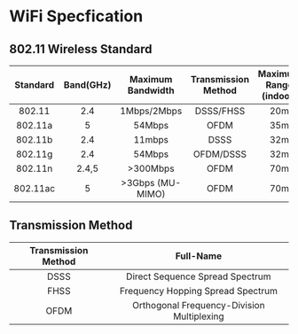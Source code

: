 # WiFi Specfication

## 802.11 Wireless Standard
|Standard|Band(GHz)|Maximum Bandwidth|Transmission Method|Maximum Range (indoor)|Maximum Range (outdoor)|
|:------:|:-------:|:---------------:|:-----------------:|:-----------:|:----:|
|802.11  |2.4      |1Mbps/2Mbps      |DSSS/FHSS          |20m          |100m|
|802.11a |5        |54Mbps           |OFDM               |35m          |120m|
|802.11b |2.4      |11mbps           |DSSS               |32m          |140m|
|802.11g |2.4      |54Mbps           |OFDM/DSSS          |32m          |140m|
|802.11n |2.4,5    |>300Mbps         |OFDM               |70m          |250m|
|802.11ac|5        |>3Gbps (MU-MIMO)  |OFDM               |70m          |250m|

## Transmission Method
|Transmission Method|Full-Name|
|:-:|:-:|
|DSSS|Direct Sequence Spread Spectrum|
|FHSS|Frequency Hopping Spread Spectrum|
|OFDM|Orthogonal Frequency-Division Multiplexing|